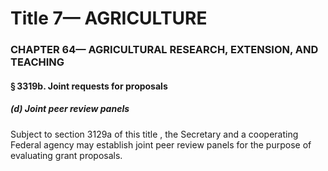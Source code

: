 
# Title 7— AGRICULTURE
### CHAPTER 64— AGRICULTURAL RESEARCH, EXTENSION, AND TEACHING
#### § 3319b. Joint requests for proposals
##### (d) Joint peer review panels

Subject to section 3129a of this title , the Secretary and a cooperating Federal agency may establish joint peer review panels for the purpose of evaluating grant proposals.
